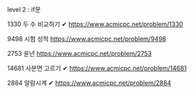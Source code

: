 level 2 : if문


1330 두 수 비교하기 ✔
https://www.acmicpc.net/problem/1330


9498 시험 성적
https://www.acmicpc.net/problem/9498


2753 윤년
https://www.acmicpc.net/problem/2753


14681 사분면 고르기 ✔
https://www.acmicpc.net/problem/14681


2884 알람시계 ✔
https://www.acmicpc.net/problem/2884
